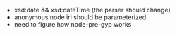 - xsd:date && xsd:dateTime (the parser should change)
- anonymous node iri should be parameterized
- need to figure how node-pre-gyp works
